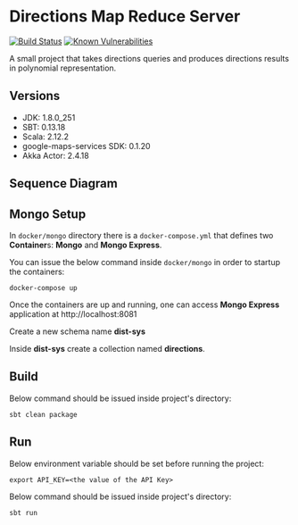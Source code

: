 # Directions Map Reduce Server #

[![Build Status](https://travis-ci.com/steve-papadogiannis/dist-sys-server-scala.svg?branch=master)](https://travis-ci.com/steve-papadogiannis/dist-sys-server-scala)
[![Known Vulnerabilities](https://snyk.io/test/github/steve-papadogiannis/dist-sys-server-scala/badge.svg)](https://snyk.io/test/github/steve-papadogiannis/dist-sys-server-scala)

A small project that takes directions queries and produces directions results in polynomial representation.

## Versions ##

* JDK: 1.8.0_251
* SBT: 0.13.18
* Scala: 2.12.2
* google-maps-services SDK: 0.1.20
* Akka Actor: 2.4.18

## Sequence Diagram ## 

## Mongo Setup ##

In `docker/mongo` directory there is a `docker-compose.yml` that 
defines two **Container**s: **Mongo** and **Mongo Express**.

You can issue the below command inside `docker/mongo` 
in order to startup the containers:

```shell
docker-compose up
```

Once the containers are up and running, one can access
**Mongo Express** application at http://localhost:8081

Create a new schema name **dist-sys**

Inside **dist-sys** create a collection named **directions**.

## Build ##

Below command should be issued inside project's directory:

```
sbt clean package
```

## Run ##

Below environment variable should be set before running the project:

```shell
export API_KEY=<the value of the API Key>
```

Below command should be issued inside project's directory:

```sbt
sbt run
```